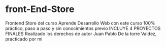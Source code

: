 # front-End-Store
Frontend Store del curso Aprende Desarrollo Web con este curso 100% práctico, paso a paso y sin conocimientos previo INCLUYE 4 PROYECTOS FINALES
Realizado los derechos de autor Juan Pablo De la torre Valdez, practicado por mi 

